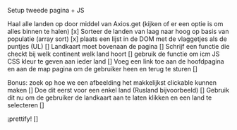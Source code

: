 Setup tweede pagina + JS

Haal alle landen op door middel van Axios.get (kijken of er een optie is om alles binnen te halen) [x]
Sorteer de landen van laag naar hoog op basis van populatie (array sort) [x]
plaats een lijst in de DOM met de vlaggetjes als de puntjes (UL) []
Landkaart moet bovenaan de pagina []
Schrijf een functie die checkt bij welk continent welk land hoort []
gebruik de functie om icm JS CSS kleur te geven aan ieder land []
Voeg een link toe aan de hoofdpagina en aan de map pagina om de gebruiker heen en terug te sturen []

Bonus:
zoek op hoe we een afbeelding het makkelijkst clickable kunnen maken []
Doe dit eerst voor een enkel land (Rusland bijvoorbeeld) []
Gebruik dit nu om de gebruiker de landkaart aan te laten klikken en een land te selecteren []

¡prettify! []